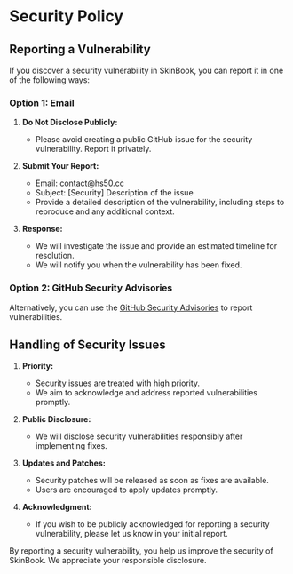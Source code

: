 # Security Policy

## Reporting a Vulnerability

If you discover a security vulnerability in SkinBook, you can report it in one of the following ways:

### Option 1: Email

1. **Do Not Disclose Publicly:**
   - Please avoid creating a public GitHub issue for the security vulnerability. Report it privately.

2. **Submit Your Report:**
   - Email: [contact@hs50.cc](mailto:contact@hs50.cc?subject=[Security]%20Vulnerability%20Report)
   - Subject: [Security] Description of the issue
   - Provide a detailed description of the vulnerability, including steps to reproduce and any additional context.

3. **Response:**
   - We will investigate the issue and provide an estimated timeline for resolution.
   - We will notify you when the vulnerability has been fixed.

### Option 2: GitHub Security Advisories

Alternatively, you can use the [GitHub Security Advisories](https://github.com/skinbookmc/SkinBook/security/advisories/new) to report vulnerabilities.

## Handling of Security Issues

1. **Priority:**
   - Security issues are treated with high priority.
   - We aim to acknowledge and address reported vulnerabilities promptly.

2. **Public Disclosure:**
   - We will disclose security vulnerabilities responsibly after implementing fixes.

3. **Updates and Patches:**
   - Security patches will be released as soon as fixes are available.
   - Users are encouraged to apply updates promptly.

4. **Acknowledgment:**
   - If you wish to be publicly acknowledged for reporting a security vulnerability, please let us know in your initial report.

By reporting a security vulnerability, you help us improve the security of SkinBook. We appreciate your responsible disclosure.
